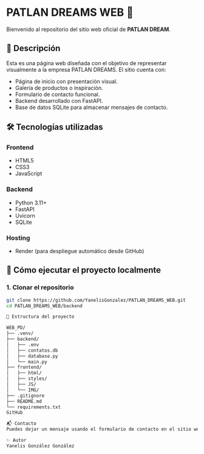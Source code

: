 # PATLAN DREAMS WEB 🌟

Bienvenido al repositorio del sitio web oficial de **PATLAN DREAM**.

## 📌 Descripción

Esta es una página web diseñada con el objetivo de representar visualmente a la empresa PATLAN DREAMS. El sitio cuenta con:

- Página de inicio con presentación visual.
- Galería de productos o inspiración.
- Formulario de contacto funcional.
- Backend desarrollado con FastAPI.
- Base de datos SQLite para almacenar mensajes de contacto.

## 🛠️ Tecnologías utilizadas

### Frontend

- HTML5
- CSS3
- JavaScript

### Backend

- Python 3.11+
- FastAPI
- Uvicorn
- SQLite

### Hosting

- Render (para despliegue automático desde GitHub)

## 🚀 Cómo ejecutar el proyecto localmente

### 1. Clonar el repositorio

```bash
git clone https://github.com/YanelisGonzalez/PATLAN_DREAMS_WEB.git
cd PATLAN_DREAMS_WEB/backend

📂 Estructura del proyecto

WEB_PD/
├── .venv/
├── backend/
│   ├── .env
│   ├── contatos.db
│   ├── database.py
│   └── main.py
├── frontend/
│   ├── html/
│   ├── styles/
│   ├── JS/
│   └── IMG/
├── .gitignore
├── README.md
└── requirements.txt
GitHub

📬 Contacto
Puedes dejar un mensaje usando el formulario de contacto en el sitio web. Los datos se guardarán en una base de datos para su posterior gestión.

✨ Autor
Yanelis González González
